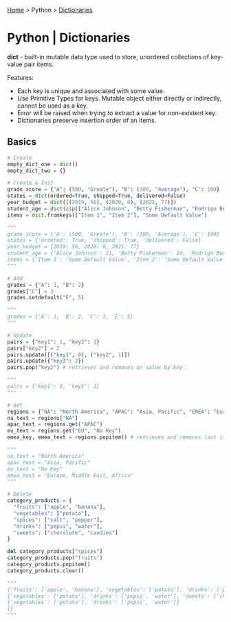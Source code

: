 [Home](../index.md) > Python > [Dictionaries](./python_dictionaries.md)

# Python | Dictionaries

**dict** - built-in mutable data type used to store, unordered collections of key-value pair items.

Features:

- Each key is unique and associated with some value.
- Use Primitive Types for keys. Mutable object either directly or indirectly, cannot be used as a key.
- Error will be raised when trying to extract a value for non-existent key.
- Dictionaries preserve insertion order of an items.

## Basics

```python
# Create
empty_dict_one = dict()
empty_dict_two = {}

# Create & Init
grade_score = {"A": (500, "Greate"), "B": (300, "Average"), "C": 100}
states = dict(ordered=True, shipped=True, delivered=False)
year_budget = dict([(2019, 56), (2020, 0), (2021, 77)])
student_age = dict(zip(["Alice Johnson", "Betty Fisherman", "Rodrigo Bentancur"], [21, 24, 26]))
items = dict.fromkeys(["Item 1", "Item 2"], "Some Default Value")

"""
grade_score = {'A': (500, 'Greate'), 'B': (300, 'Average'), 'C': 100}
states = {'ordered': True, 'shipped': True, 'delivered': False}
year_budget = {2019: 56, 2020: 0, 2021: 77}
student_age = {'Alice Johnson': 21, 'Betty Fisherman': 24, 'Rodrigo Bentancur': 26}
items = {'Item 1': 'Some Default Value', 'Item 2': 'Some Default Value'}
"""

# Add
grades = {"A": 1, "B": 2}
grades["C"] = 3
grades.setdefault("E", 5)

"""
grades = {'A': 1, 'B': 2, 'C': 3, 'E': 5}
"""

# Update
pairs = {"key1": 1, "key2": 1}
pairs["key2"] = 2
pairs.update([("key1", 0), ("key2", 1)])
pairs.update({"key3": 2})
pairs.pop("key2") # retrieves and removes an value by key.

"""
pairs = {'key1': 0, 'key3': 2}
"""

# Get
regions = {"NA": "North America", "APAC": "Asia, Pacific", "EMEA": "Europe, Middle East, Africa"}
na_text = regions["NA"]
apac_text = regions.get("APAC")
eu_text = regions.get("EU", "No Key")
emea_key, emea_text = regions.popitem() # retrieves and removes last item.

"""
na_text = "North America"
apac_text = "Asia, Pacific"
eu_text = "No Key"
emea_text = "Europe, Middle East, Africa"
"""

# Delete
category_products = {
  "fruits": ["apple", "banana"],
  "vegetables": ["potato"],
  "spices": ["salt", "pepper"],
  "drinks": ["pepsi", "water"],
  "sweets": ["chocolate", "candies"]
}

del category_products["spices"]
category_products.pop("fruits")
category_products.popitem()
category_products.clear()

"""
{'fruits': ['apple', 'banana'], 'vegetables': ['potato'], 'drinks': ['pepsi', 'water'], 'sweets': ['chocolate', 'candies']}
{'vegetables': ['potato'], 'drinks': ['pepsi', 'water'], 'sweets': ['chocolate', 'candies']}
{'vegetables': ['potato'], 'drinks': ['pepsi', 'water']}
{}
"""

```
